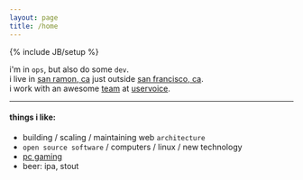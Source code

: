 ```yaml
---
layout: page
title: /home
---
```

{% include JB/setup %}

i'm in `ops`, but also do some `dev`.  
i live in [san ramon, ca](http://g.co/maps/texm3) just outside [san francisco, ca](http://g.co/maps/un9hn).  
i work with an awesome [team](http://uservoice.com/about/team) at [uservoice](http://uservoice.com).

------------------------

#### things i like: ####

* building / scaling / maintaining web `architecture`
* `open source software` / computers / linux / new technology
* [pc gaming](gaming/)
* beer: ipa, stout
